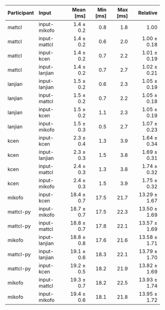 | Participant | Input | Mean [ms] | Min [ms] | Max [ms] | Relative |
|:---|:---|---:|---:|---:|---:|
| mattcl | input-mikofo | 1.4 ± 0.2 | 0.8 | 1.8 | 1.00 |
| mattcl | input-mattcl | 1.4 ± 0.2 | 0.6 | 2.0 | 1.00 ± 0.18 |
| mattcl | input-kcen | 1.4 ± 0.2 | 0.7 | 2.2 | 1.01 ± 0.19 |
| mattcl | input-lanjian | 1.4 ± 0.2 | 0.7 | 2.7 | 1.02 ± 0.21 |
| lanjian | input-lanjian | 1.5 ± 0.2 | 0.6 | 2.3 | 1.05 ± 0.19 |
| lanjian | input-mattcl | 1.5 ± 0.2 | 0.7 | 2.2 | 1.05 ± 0.18 |
| lanjian | input-kcen | 1.5 ± 0.2 | 1.1 | 2.3 | 1.05 ± 0.19 |
| lanjian | input-mikofo | 1.5 ± 0.3 | 0.5 | 2.7 | 1.07 ± 0.23 |
| kcen | input-kcen | 2.3 ± 0.4 | 1.3 | 3.9 | 1.64 ± 0.34 |
| kcen | input-lanjian | 2.3 ± 0.3 | 1.5 | 3.8 | 1.69 ± 0.31 |
| kcen | input-mattcl | 2.4 ± 0.3 | 1.3 | 3.8 | 1.74 ± 0.32 |
| kcen | input-mikofo | 2.4 ± 0.3 | 1.5 | 3.9 | 1.75 ± 0.32 |
| mikofo | input-kcen | 18.4 ± 0.7 | 17.5 | 21.7 | 13.29 ± 1.67 |
| mattcl-py | input-mikofo | 18.7 ± 0.7 | 17.5 | 22.3 | 13.50 ± 1.69 |
| mattcl-py | input-mattcl | 18.8 ± 0.7 | 17.8 | 22.1 | 13.57 ± 1.69 |
| mikofo | input-lanjian | 18.8 ± 0.8 | 17.6 | 21.6 | 13.58 ± 1.71 |
| mattcl-py | input-lanjian | 19.1 ± 0.6 | 18.3 | 22.1 | 13.79 ± 1.70 |
| mattcl-py | input-kcen | 19.2 ± 0.5 | 18.2 | 21.9 | 13.82 ± 1.69 |
| mikofo | input-mattcl | 19.3 ± 0.7 | 18.2 | 22.5 | 13.93 ± 1.74 |
| mikofo | input-mikofo | 19.4 ± 0.6 | 18.1 | 21.8 | 13.95 ± 1.72 |
